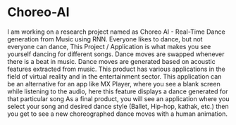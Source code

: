 # Choreo-AI
I am working on a research project named as Choreo AI - Real-Time Dance generation from Music using RNN. Everyone likes to dance, but not everyone can dance, This Project / Application is what makes you see yourself dancing for different songs. Dance moves are swapped whenever there is a beat in music.  Dance moves are generated based on acoustic features extracted from music. This product has various applications in the field of virtual reality and in the entertainment sector.  This application can be an alternative for an app like MX Player, where you see a blank screen while listening to the audio, here this feature displays a dance generated for that particular song  As a final product, you will see an application where you select your song and desired dance style (Ballet, Hip-hop, kathak, etc.) then you get to see a new choreographed dance moves with a human animation.
